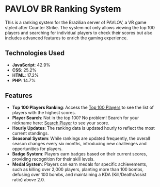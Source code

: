 # PAVLOV BR Ranking System

This is a ranking system for the Brazilian server of PAVLOV, a VR game styled after Counter Strike. The system not only allows viewing the top 100 players and searching for individual players to check their scores but also includes advanced features to enrich the gaming experience.

## Technologies Used

- **JavaScript**: 42.9%
- **CSS**: 25.2%
- **HTML**: 17.2%
- **PHP**: 14.7%

## Features

- **Top 100 Players Ranking**: Access the [Top 100 Players](https://status.pavlovbr.com.br/top100) to see the list of players with the highest scores.
- **Player Search**: Not in the top 100? No problem! Search for your nickname here: [Search Player](https://status.pavlovbr.com.br/jogador/) to see your score.
- **Hourly Updates**: The ranking data is updated hourly to reflect the most current standings.
- **Seasonal System**: While rankings are updated frequently, the overall season changes every six months, introducing new challenges and opportunities for players.
- **Badge System**: Players earn badges based on their current scores, providing recognition for their skill levels.
- **Medal System**: Players can earn medals for specific achievements, such as killing over 2,000 players, planting more than 100 bombs, defusing over 100 bombs, and maintaining a KDA (Kill/Death/Assist ratio) above 2.0.
